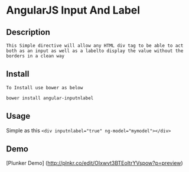 AngularJS Input And Label
=========================

Description
-----------
    This Simple directive will allow any HTML div tag to be able to act both as an input as well as a labelto display the value without the borders in a clean way


Install
-------
    To Install use bower as below

`bower install angular-inputnlabel`

Usage
-----
Simple as this
`<div inputnlabel="true" ng-model="mymodel"></div>`

Demo
----
[Plunker Demo] (http://plnkr.co/edit/OIxwvt3BTEoItrYVspow?p=preview) 

